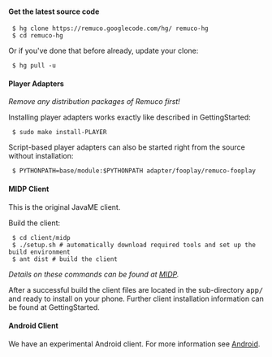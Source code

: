 #### Get the latest source code ####

```
 $ hg clone https://remuco.googlecode.com/hg/ remuco-hg
 $ cd remuco-hg
```

Or if you've done that before already, update your clone:
```
 $ hg pull -u
```

#### Player Adapters ####

_Remove any distribution packages of Remuco first!_

Installing player adapters works exactly like described in GettingStarted:

```
 $ sudo make install-PLAYER
```

Script-based player adapters can also be started right from the source without installation:

```
 $ PYTHONPATH=base/module:$PYTHONPATH adapter/fooplay/remuco-fooplay
```


#### MIDP Client ####

This is the original JavaME client.

Build the client:
```
 $ cd client/midp
 $ ./setup.sh # automatically download required tools and set up the build environment
 $ ant dist # build the client
```

_Details on these commands can be found at [MIDP](MIDP.md)._

After a successful build the client files are located in the sub-directory <tt>app/</tt> and ready to install on your phone. Further client installation information can be found at GettingStarted.

#### Android Client ####

We have an experimental Android client. For more information see [Android](Android.md).